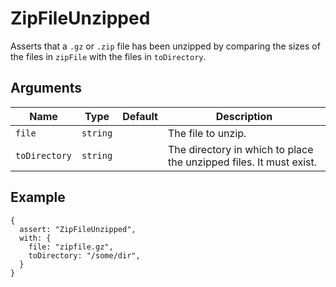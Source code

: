 # ZipFileUnzipped

Asserts that a `.gz` or `.zip` file has been unzipped by comparing the sizes of the files in `zipFile` with the files in `toDirectory`.

## Arguments

| Name          | Type     | Default | Description                                                        |
| ------------- | -------- | ------- | ------------------------------------------------------------------ |
| `file`        | `string` |         | The file to unzip.                                                 |
| `toDirectory` | `string` |         | The directory in which to place the unzipped files. It must exist. |

## Example

```json5
{
  assert: "ZipFileUnzipped",
  with: {
    file: "zipfile.gz",
    toDirectory: "/some/dir",
  }
}
```
